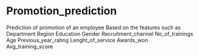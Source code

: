 # Promotion_prediction
Prediction of promotion of an employee
Based on the features such as 
Department
Region
Education
Gender
Recruitment_channel
No_of_trainings
Age
Previous_year_rating
Lenght_of_service
Awards_won
Avg_training_score

